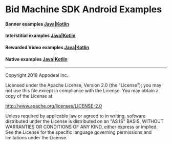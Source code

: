 # Bid Machine SDK Android Examples

#### Banner examples [Java](bidmachine-banner/src/main/java/io/bidmachine/examples/BannerActivity.java)|[Kotlin](bidmachine-banner/src/main/java/io/bidmachine/examples/BannerKotlinActivity.kt)

#### Interstitial examples [Java](bidmachine-interstitial/src/main/java/io/bidmachine/examples/InterstitialActivity.java)|[Kotlin](bidmachine-interstitial/src/main/java/io/bidmachine/examples/InterstitialKotlinActivity.kt)

#### Rewarded Video examples [Java](bidmachine-rewarded/src/main/java/io/bidmachine/examples/RewardedVideoActivity.java)|[Kotlin](bidmachine-rewarded/src/main/java/io/bidmachine/examples/RewardedVideoKotlinActivity.kt)

#### Native examples [Java](bidmachine-native/src/main/java/io/bidmachine/examples/NativeActivity.java)|[Kotlin](bidmachine-native/src/main/java/io/bidmachine/examples/NativeKotlinActivity.kt)

---

Copyright 2018 Appodeal Inc.

Licensed under the Apache License, Version 2.0 (the "License");
you may not use this file except in compliance with the License.
You may obtain a copy of the License at

  http://www.apache.org/licenses/LICENSE-2.0

Unless required by applicable law or agreed to in writing, software
distributed under the License is distributed on an "AS IS" BASIS,
WITHOUT WARRANTIES OR CONDITIONS OF ANY KIND, either express or implied.
See the License for the specific language governing permissions and
limitations under the License.